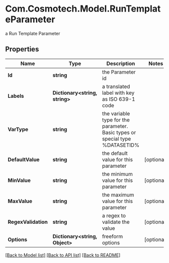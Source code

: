 # Com.Cosmotech.Model.RunTemplateParameter
a Run Template Parameter

## Properties

Name | Type | Description | Notes
------------ | ------------- | ------------- | -------------
**Id** | **string** | the Parameter id | 
**Labels** | **Dictionary&lt;string, string&gt;** | a translated label with key as ISO 639-1 code | 
**VarType** | **string** | the variable type for the parameter. Basic types or special type %DATASETID% | 
**DefaultValue** | **string** | the default value for this parameter | [optional] 
**MinValue** | **string** | the minimum value for this parameter | [optional] 
**MaxValue** | **string** | the maximum value for this parameter | [optional] 
**RegexValidation** | **string** | a regex to validate the value | [optional] 
**Options** | **Dictionary&lt;string, Object&gt;** | freeform options | [optional] 

[[Back to Model list]](../README.md#documentation-for-models) [[Back to API list]](../README.md#documentation-for-api-endpoints) [[Back to README]](../README.md)

